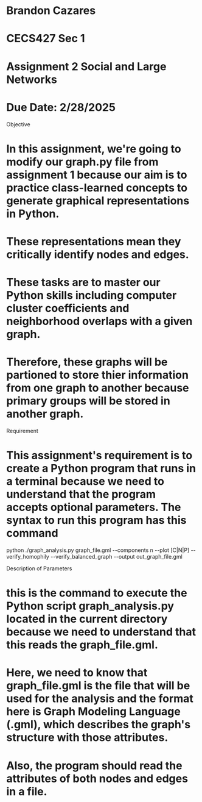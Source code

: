 # Brandon Cazares
# CECS427 Sec 1 
# Assignment 2 Social and Large Networks 
# Due Date: 2/28/2025

Objective
# In this assignment, we're going to modify our graph.py file from assignment 1 because our aim is to practice class-learned concepts to generate graphical representations in Python. 
# These representations mean they critically identify nodes and edges. 
# These tasks are to master our Python skills including computer cluster coefficients and neighborhood overlaps with a given graph. 
# Therefore, these graphs will be partioned to store thier information from one graph to another because primary groups will be stored in another graph. 

Requirement
# This assignment's requirement is to create a Python program that runs in a terminal because we need to understand that the program accepts optional parameters. The syntax to run this program has this command 

python ./graph_analysis.py graph_file.gml --components n --plot [C|N|P] --verify_homophily --verify_balanced_graph --output out_graph_file.gml

Description of Parameters
# this is the command to execute the Python script graph_analysis.py located in the current directory because we need to understand that this reads the graph_file.gml. 
# Here, we need to know that graph_file.gml is the file that will be used for the analysis and the format here is Graph Modeling Language (.gml), which describes the graph's structure with those attributes. 
# Also, the program should read the attributes of both nodes and edges in a file. 


